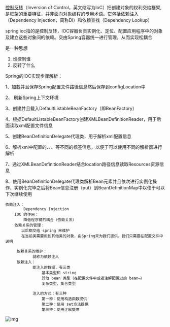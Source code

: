 [控制反转](https://so.csdn.net/so/search?q=控制反转&spm=1001.2101.3001.7020)（Inversion of Control，英文缩写为IoC）把创建对象的权利交给框架,是框架的重要特征，并非面向对象编程的专用术语。它包括依赖注入（Dependency Injection，简称DI）和依赖查找（Dependency Lookup）



spring ioc指的是控制反转，IOC容器负责实例化、定位、配置应用程序中的对象及建立这些对象间的依赖。交由Spring容器统一进行管理，从而实现松耦合

是一种思想

1. 谁控制谁
2. 反转了什么



Spring的IOC实现步骤解析：

1、加载并且保存Spring配置文件路径信息然后保存到configLocation中

2、 刷新Spring上下文环境

3、创建并且载入DefaultListableBeanFactory（即BeanFactory）

4、根据DefaultListableBeanFactory创建XMLBeanDefinitionReader，用于后面读取xml配置文件信息

5、创建BeanDefinitionDelegate代理类，用于解析xml配置信息

6、解析xml中配置的<import>、<bean>、<beans>、<alias>等不同的标签信息，以便于可以使用不同的解析器进行解析

7、通过XMLBeanDefinitionReader结合location路径信息读取Resources资源信息

8、使用BeanDefinitionDelegate代理类解析Bean元素并且依次进行实例化操作，实例化完毕之后将Bean信息注册（put）到BeanDefinitionMap中以便于可以下次继续使用





```
依赖注入：
        Dependency Injection
    IOC 的作用：
        降低程序键的耦合（依赖关系）
    依赖关系的管理：
       以后都交给 spring 来维护
       在当前类需要用到其他类的对象，由Spring来为我们提供，我们只需要在配置文件中说明
       
     依赖关系的维护：
            就称为依赖注入
     依赖注入：
            能注入的数据，有三类
                基本类型和 string
                其他 bean 类型（在配置文件中或者注解配置过的 bean—）
                复杂类型、集合类型
            
            注入的方式：有三种
                第一种：使用构造函数提供
                第二种：使用 set方法提供
                第三种：使用注解提供
```


![img](https://pic3.zhimg.com/80/v2-0f67c95641cca4e9072336f9ceb8dafa_720w.jpg)

